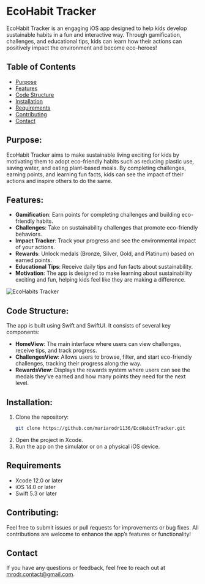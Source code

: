 # EcoHabit Tracker

EcoHabit Tracker is an engaging iOS app designed to help kids develop sustainable habits in a fun and interactive way. Through gamification, challenges, and educational tips, kids can learn how their actions can positively impact the environment and become eco-heroes!

## Table of Contents
- [Purpose](#purpose)
- [Features](#features)
- [Code Structure](#code-structure)
- [Installation](#installation)
- [Requirements](#requirements)
- [Contributing](#contributing)
- [Contact](#contact)

## Purpose:

EcoHabit Tracker aims to make sustainable living exciting for kids by motivating them to adopt eco-friendly habits such as reducing plastic use, saving water, and eating plant-based meals. By completing challenges, earning points, and learning fun facts, kids can see the impact of their actions and inspire others to do the same.

## Features:

- **Gamification**: Earn points for completing challenges and building eco-friendly habits.
- **Challenges**: Take on sustainability challenges that promote eco-friendly behaviors.
- **Impact Tracker**: Track your progress and see the environmental impact of your actions.
- **Rewards**: Unlock medals (Bronze, Silver, Gold, and Platinum) based on earned points.
- **Educational Tips**: Receive daily tips and fun facts about sustainability.
- **Motivation**: The app is designed to make learning about sustainability exciting and fun, helping kids feel like they are making a difference.

![EcoHabits Tracker](https://github.com/user-attachments/assets/156bd8db-4d8c-4fa1-a1ae-4312ea9cec6e)

## Code Structure:

The app is built using Swift and SwiftUI. It consists of several key components:

- **HomeView**: The main interface where users can view challenges, receive tips, and track progress.
- **ChallengesView**: Allows users to browse, filter, and start eco-friendly challenges, tracking their progress along the way.
- **RewardsView**: Displays the rewards system where users can see the medals they’ve earned and how many points they need for the next level.

## Installation:

1. Clone the repository:
   ```bash
   git clone https://github.com/mariarodr1136/EcoHabitTracker.git
2. Open the project in Xcode.
3. Run the app on the simulator or on a physical iOS device.

## Requirements

- Xcode 12.0 or later
- iOS 14.0 or later
- Swift 5.3 or later

## Contributing:

Feel free to submit issues or pull requests for improvements or bug fixes. All contributions are welcome to enhance the app’s features or functionality!

## Contact

If you have any questions or feedback, feel free to reach out at [mrodr.contact@gmail.com](mailto:mrodr.contact@gmail.com).

